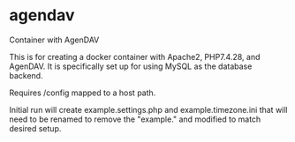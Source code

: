 # agendav
Container with AgenDAV

This is for creating a docker container with Apache2, PHP7.4.28, and AgenDAV.
It is specifically set up for using MySQL as the database backend.

Requires /config mapped to a host path.

Initial run will create example.settings.php and example.timezone.ini that will need 
to be renamed to remove the "example." and modified to match desired setup.
